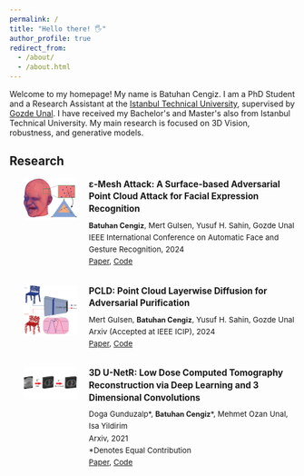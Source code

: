 ```yaml
---
permalink: /
title: "Hello there! 🖐️"
author_profile: true
redirect_from: 
  - /about/
  - /about.html
---
```


<style>
  /* Background gif styling */
  body::before {
    content: "";
    position: fixed;
    top: 0;
    left: 0;
    width: 100%;
    height: 100%;
    z-index: -1;
    background: url('../files/xor.gif') center center fixed;
    background-size: cover;
    opacity: 0.1; /* Adjust transparency level (0.0 to 1.0) */
    pointer-events: none;
  }

  /* Make page content background slightly transparent */
  #main {
    background-color: rgba(255, 255, 255, 0.95); /* Adjust last value for content background transparency */
  }

  /* Existing research styles */
  .research-item {
    display: flex;
    align-items: flex-start;
    margin-bottom: 30px;
    flex-direction: row;
    gap: 20px;
  }
  .research-item img {
    flex: 0 0 20%;
    max-width: 20%;
    height: auto;
    border-radius: 4px;
    object-fit: cover;
  }
  .research-item div {
    flex: 1;
  }
  .research-item b {
    display: block;
    margin-bottom: 8px;
    font-size: 1.1em;
    line-height: 1.4;
  }
  .research-item span {
    font-size: 0.95em;
    line-height: 1.6;
  }

  /* Responsive styles */
  @media screen and (max-width: 768px) {
    .research-item {
      flex-direction: column;
    }
    .research-item img {
      flex: 0 0 100%;
      max-width: 100%;
      margin-bottom: 15px;
    }
    .research-item b {
      font-size: 1em;
    }
    .research-item span {
      font-size: 0.9em;
    }
  }

  @media screen and (max-width: 480px) {
    .research-item {
      margin-bottom: 25px;
    }
    .research-item b {
      font-size: 0.95em;
    }
    .research-item span {
      font-size: 0.85em;
    }
  }
</style>

Welcome to my homepage! My name is Batuhan Cengiz. I am a PhD Student and a Research Assistant at the [Istanbul Technical University](https://ituvisionlab.github.io/), supervised by [Gozde Unal](https://gozde-unal.github.io/). I have received my Bachelor's and Master's also from Istanbul Technical University. My main research is focused on 3D Vision, robustness, and generative models.

## Research

<ul>
  <li class="research-item">
    <img src="../images/eps_mesh_headman.png" alt="Research Image 1">
    <div>
      <b>&epsilon;-Mesh Attack: A Surface-based Adversarial Point Cloud Attack for Facial Expression Recognition</b>
      <span>
         <span style="font-weight:bold">Batuhan Cengiz</span>, Mert Gulsen, Yusuf H. Sahin, Gozde Unal<br>
        IEEE International Conference on Automatic Face and Gesture Recognition, 2024<br>
        <a href="https://arxiv.org/pdf/2403.06661">Paper</a>, <a href="https://github.com/batuceng/e-mesh-attack">Code</a>
      </span>
    </div>
  </li>
  <li class="research-item">
    <img src="../images/pcld-mainfig.png" alt="Research Image 2">
    <div>
      <b>PCLD: Point Cloud Layerwise Diffusion for Adversarial Purification</b>
      <span>
        Mert Gulsen, <span style="font-weight:bold">Batuhan Cengiz</span>, Yusuf H. Sahin, Gozde Unal<br>
        Arxiv (Accepted at IEEE ICIP), 2024<br>
        <a href="https://arxiv.org/pdf/2403.06698">Paper</a>, <a href="https://github.com/batuceng/diffusion-layer-robustness-pc">Code</a>
      </span>
    </div>
  </li>
  <li class="research-item">
    <img src="../images/3dunetr-mainfig.png" alt="Research Image 3">
    <div>
      <b>3D U-NetR: Low Dose Computed Tomography Reconstruction via Deep Learning and 3 Dimensional Convolutions</b>
      <span>
        Doga Gunduzalp*,  <span style="font-weight:bold">Batuhan Cengiz</span>*, Mehmet Ozan Unal, Isa Yildirim<br>
        Arxiv, 2021<br>
        *Denotes Equal Contribution<br>
        <a href="https://arxiv.org/pdf/2105.14130">Paper</a>, <a href="https://github.com/batuceng/3D_UNetR">Code</a>
      </span>
    </div>
  </li>
</ul>
